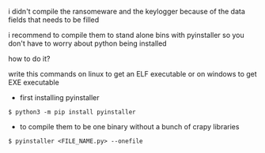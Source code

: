 i didn't compile the ransomeware and the keylogger because of the data fields that needs to be filled

i recommend to compile them to stand alone bins with pyinstaller so you don't have to worry about python being installed

how to do it?

write this commands on linux to get an ELF executable or on windows to get EXE executable

- first installing pyinstaller
```
$ python3 -m pip install pyinstaller 
```

- to compile them to be one binary without a bunch of crapy libraries

```
$ pyinstaller <FILE_NAME.py> --onefile
```
